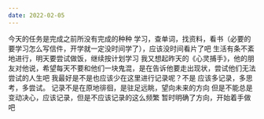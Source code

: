 ```yaml
---
date: 2022-02-05
---
```

今天的任务是完成之前所没有完成的种种
学习，查单词，找资料，看书（必要的要学习怎么写信件，开学就一定没时间学了），应该没时间看片了吧
生活有条不紊地进行，明天要尝试做饭，继续按计划学习
我又想起昨天的《心灵捕手》，他的朋友对他说，希望每天不要和他们一块鬼混，是在告诉他要走出现状，尝试他们无法尝试的人生吧
我最好是不是也应该少在这里进行记录呢？不是
应该多记录，多思考，多尝试。
记录不是在原地徘徊，是驻足远眺，望向未来的方向
但是不能总是变动决心，应该记录，但是不应该记录的这么频繁
暂时明确了方向，开始着手做吧